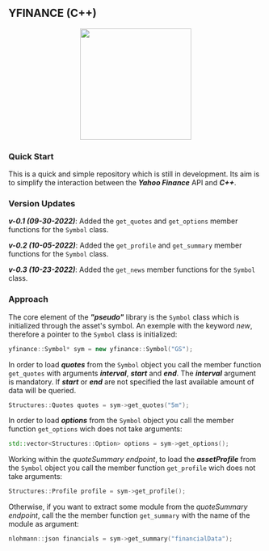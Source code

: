 ## YFINANCE (C++)

<p align="center">
  <img src="https://upload.wikimedia.org/wikipedia/commons/3/37/Yahoo_Finance_Logo_2019.png" width=220 />
</p>

### Quick Start
This is a quick and simple repository which is still in development. Its aim is to simplify the interaction between the **_Yahoo Finance_** API and **_C++_**. 

### Version Updates
**_v-0.1 (09-30-2022)_**:
Added the `get_quotes` and `get_options` member functions for the `Symbol` class.

**_v-0.2 (10-05-2022)_**:
Added the `get_profile` and `get_summary` member functions for the `Symbol` class. 

**_v-0.3 (10-23-2022)_**:
Added the `get_news` member functions for the `Symbol` class. 

### Approach
The core element of the **_"pseudo"_** library is the `Symbol` class which is initialized through the asset's symbol. An exemple with the keyword *new*, therefore a pointer to the `Symbol` class is initialized:
```c++ 
yfinance::Symbol* sym = new yfinance::Symbol("GS");
```
In order to load **_quotes_** from the `Symbol` object you call the member function `get_quotes` with arguments ***interval***, ***start*** and ***end***. The ***interval*** argument is mandatory. If ***start*** or ***end*** are not specified the last available amount of data will be queried.
```c++ 
Structures::Quotes quotes = sym->get_quotes("5m");
```
In order to load **_options_** from the `Symbol` object you call the member function `get_options` wich does not take arguments:
```c++ 
std::vector<Structures::Option> options = sym->get_options();
```

Working within the *quoteSummary endpoint*, to load the  **_assetProfile_**  from the `Symbol` object you call the member function `get_profile` wich does not take arguments:
```c++ 
Structures::Profile profile = sym->get_profile();
```
Otherwise, if you want to extract some module from the *quoteSummary endpoint*, call the the member function `get_summary` with the name of the module as argument:
```c++ 
nlohmann::json financials = sym->get_summary("financialData");
```
